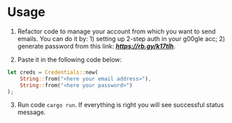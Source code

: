 # Usage

1. Refactor code to manage your account from which 
you want to send emails. You can do it by: 1) setting up 2-step auth in your g00gle acc; 2) generate password from this link: ***https://rb.gy/k17tlh***. 

2. Paste it in the following code below: 

```Rust
let creds = Credentials::new(
    String::from("<here your email address>"),
    String::from("<here your password>")
);
```

3. Run code `cargo run`. If everything is right you will see successful status message.